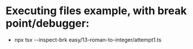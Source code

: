 # Executing files example, with break point/debugger:
- npx tsx --inspect-brk easy/13-roman-to-integer/attempt1.ts
